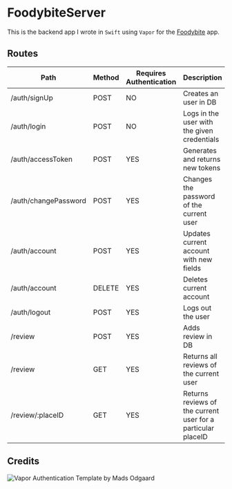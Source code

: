 # FoodybiteServer

This is the backend app I wrote in `Swift` using `Vapor` for the [Foodybite](https://github.com/Marian25/Foodybite) app.

## Routes

| Path | Method | Requires Authentication | Description |
|------|------|------|------|
| /auth/signUp | POST | NO | Creates an user in DB |
| /auth/login | POST | NO | Logs in the user with the given credentials |
| /auth/accessToken | POST | YES | Generates and returns new tokens |
| /auth/changePassword | POST | YES | Changes the password of the current user |
| /auth/account | POST | YES | Updates current account with new fields |
| /auth/account | DELETE | YES | Deletes current account |
| /auth/logout | POST | YES | Logs out the user |
| /review | POST | YES | Adds review in DB |
| /review | GET | YES | Returns all reviews of the current user |
| /review/:placeID | GET | YES | Returns reviews of the current user for a particular placeID |

## Credits

![Vapor Authentication Template](https://github.com/madsodgaard/vapor-auth-template#readme) by Mads Odgaard
